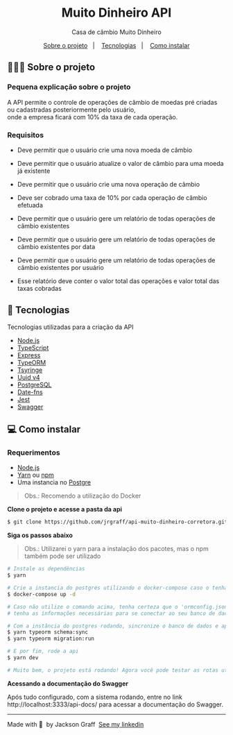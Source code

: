 <h1 align="center">
  Muito Dinheiro API
</h1>
<p align="center">Casa de câmbio Muito Dinheiro</p>

<p align="center">
  <a href="#-sobre-o-projeto">Sobre o projeto</a>&nbsp;&nbsp;&nbsp;|&nbsp;&nbsp;&nbsp;
  <a href="#-tecnologias">Tecnologias</a>&nbsp;&nbsp;&nbsp;|&nbsp;&nbsp;&nbsp;
  <a href="#-como-instalar">Como instalar</a>
</p>

## 👨🏻‍💻 Sobre o projeto
### Pequena explicação sobre o projeto
A API permite o controle de operações de câmbio de moedas pré criadas ou cadastradas posteriormente pelo usuário,</br>
onde a empresa ficará com 10% da taxa de cada operação.
### Requisitos
- <p>Deve permitir que o usuário crie uma nova moeda de câmbio</p>
- <p>Deve permitir que o usuário atualize o valor de câmbio para uma moeda já existente</p>

- <p>Deve permitir que o usuário crie uma nova operação de câmbio</p>
- <p>Deve ser cobrado uma taxa de 10% por cada operação de câmbio efetuada</p>

- <p>Deve permitir que o usuário gere um relatório de todas operações de câmbio existentes</p>
- <p>Deve permitir que o usuário gere um relatório de todas operações de câmbio existentes por data</p>
- <p>Deve permitir que o usuário gere um relatório de todas operações de câmbio existentes por usuário</p>
- <p>Esse relatório deve conter o valor total das operações e valor total das taxas cobradas </p>

## 🚀 Tecnologias

Tecnologias utilizadas para a criação da API
- [Node.js](https://nodejs.org/en/)
- [TypeScript](https://www.typescriptlang.org/)
- [Express](https://expressjs.com/pt-br/)
- [TypeORM](https://typeorm.io/#/)
- [Tsyringe](https://github.com/Microsoft/tsyringe)
- [Uuid v4](https://github.com/thenativeweb/uuidv4/)
- [PostgreSQL](https://www.postgresql.org/)
- [Date-fns](https://date-fns.org/)
- [Jest](https://jestjs.io/)
- [Swagger](https://swagger.io)

## 💻 Como instalar

### Requerimentos
- [Node.js](https://nodejs.org/en/)
- [Yarn](https://classic.yarnpkg.com/) ou [npm](https://www.npmjs.com/)
- Uma instancia no [Postgre](https://www.postgresql.org/)
> Obs.: Recomendo a utilização do Docker

**Clone o projeto e acesse a pasta da api**
```bash
$ git clone https://github.com/jrgraff/api-muito-dinheiro-corretora.git && cd api-muito-dinheiro-corretora
```
**Siga os passos abaixo**
> Obs.: Utilizarei o yarn para a instalação dos pacotes, mas o npm também pode ser utilizado
```bash
# Instale as dependências
$ yarn

# Crie a instancia do postgres utilizando o docker-compose caso o tenha instalado em sua maquina
$ docker-compose up -d

# Caso não utilize o comando acima, tenha certeza que o 'ormconfig.json'
# tenha as informações necessárias para se conectar ao seu banco de dados postegres

# Com a instância do postgres rodando, sincronize o banco de dados e após isso rode as migrations
$ yarn typeorm schema:sync
$ yarn typeorm migration:run

# E por fim, rode a api
$ yarn dev

# Muito bem, o projeto está rodando! Agora você pode testar as rotas utilizando a UI do Swagger ou uma ferramenta como Insomnia ou Postman.
```

**Acessando a documentação do Swagger**
<p>Após tudo configurado, com a sistema rodando, entre no link http://localhost:3333/api-docs/ para acessar a documentação do Swagger.</p>

---
Made with 💜 &nbsp;by Jackson Graff &nbsp;[See my linkedin](https://www.linkedin.com/in/jackson-graff-a032b119a/)
